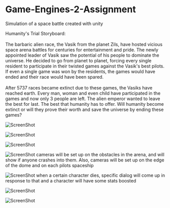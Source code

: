 # Game-Engines-2-Assignment
Simulation of a space battle created with unity

Humanity's Trial Storyboard: <br /> <br />
The barbaric alien race, the Vasik from the planet Zils, have hosted vicious space arena battles for centuries for entertainment and pride.
The newly appointed leader of Vasik saw the potential of his people to dominate the universe.
He decided to go from planet to planet, forcing every single resident to participate in their twisted games against the Vasik's best pilots.
If even a single game was won by the residents, the games would have ended and their race would have been spared. <br /> <br />
After 5737 races became extinct due to these games, the Vasiks have reached earth.
Every man, woman and even child have participated in the games and now only 3 people are left.
The alien emperor wanted to leave the best for last. The best that humanity has to offer.
Will humanity become extinct or will they prove their worth and save the universe by ending these games?

![ScreenShot](https://raw.github.com/KeithMcLoughlin/Game-Engines-2-Assignment/master/Storyboard/images/intro.png)

![ScreenShot](https://raw.github.com/KeithMcLoughlin/Game-Engines-2-Assignment/master/Storyboard/images/humans_intro.png)

![ScreenShot](https://raw.github.com/KeithMcLoughlin/Game-Engines-2-Assignment/master/Storyboard/images/vasiks_intro.png)

![ScreenShot](https://raw.github.com/KeithMcLoughlin/Game-Engines-2-Assignment/master/Storyboard/images/Games_1.png)
cameras will be set up on the obstacles in the arena, and will show if anyone crashes into them. Also, cameras will be set up on the edge of the dome and on each pilots spaceship

![ScreenShot](https://raw.github.com/KeithMcLoughlin/Game-Engines-2-Assignment/master/Storyboard/images/Games_2.png)
when a certain character dies, specific dialog will come up in response to that and a character will have some stats boosted

![ScreenShot](https://raw.github.com/KeithMcLoughlin/Game-Engines-2-Assignment/master/Storyboard/images/Games_3.png)

![ScreenShot](https://raw.github.com/KeithMcLoughlin/Game-Engines-2-Assignment/master/Storyboard/images/Games_4.png)
